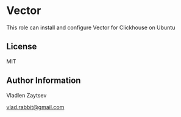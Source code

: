 Vector
=========

This role can install and configure Vector for Clickhouse on Ubuntu


License
-------

MIT

Author Information
------------------

Vladlen Zaytsev

<vlad.rabbit@gmail.com>